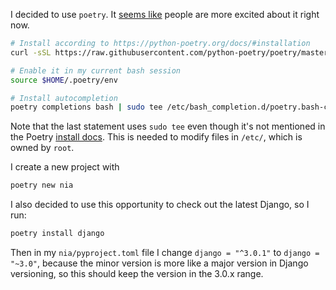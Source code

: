 I decided to use `poetry`. It [seems like](https://news.ycombinator.com/item?id=21510597) people are more excited about it right now.

```bash
# Install according to https://python-poetry.org/docs/#installation
curl -sSL https://raw.githubusercontent.com/python-poetry/poetry/master/get-poetry.py | python

# Enable it in my current bash session
source $HOME/.poetry/env

# Install autocompletion
poetry completions bash | sudo tee /etc/bash_completion.d/poetry.bash-completion
```

Note that the last statement uses `sudo tee` even though it's not mentioned in the Poetry [install docs](https://python-poetry.org/docs/#enable-tab-completion-for-bash-fish-or-zsh). This is needed to modify files in `/etc/`, which is owned by `root`.

I create a new project with

```bash
poetry new nia
```

I also decided to use this opportunity to check out the latest Django, so I run:

```bash
poetry install django
```

Then in my `nia/pyproject.toml` file I change `django = "^3.0.1"` to `django = "~3.0"`, because the minor version is more like a major version in Django versioning, so this should keep the version in the 3.0.x range.